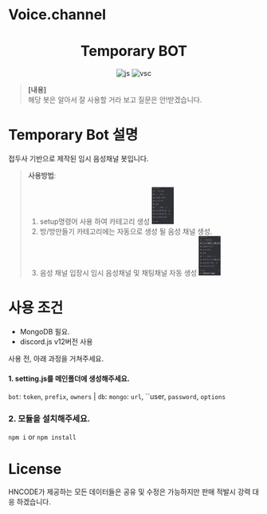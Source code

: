 ﻿# Voice.channel
<h1 align="center">Temporary BOT</h1>
<p align="center">
<img src="https://aleen42.github.io/badges/src/javascript.svg" alt="js"/>
<img src="https://aleen42.github.io/badges/src/visual_studio_code.svg" alt="vsc"/>
</p>

> **[내용]**<br/>
> 해당 봇은 알아서 잘 사용할 거라 보고 질문은 안!받겠습니다.<br/>

# Temporary Bot 설명
접두사 기반으로 제작된 임시 음성채널 봇입니다.


> **사용방법**:<br/>
> 1. setup명령어 사용 하여 카테고리 생성
> <img src="https://github.com/HNCODE/Voice.channel/blob/main/asset/.github/1.PNG?raw=true" width="10%" alt="command1"><br/>
> 2. 방/방만들기 카테고리에는 자동으로 생성 될 음성 채널 생성.
> 3. 음성 채널 입장시 임시 음성채널 및 채팅채널 자동 생성
> <img src="https://github.com/HNCODE/Voice.channel/blob/main/asset/.github/2.PNG?raw=true" width="10%" alt="command2"><br/>

# 사용 조건
* MongoDB 필요.
* discord.js v12버전 사용

사용 전, 아래 과정을 거쳐주세요.
#### 1. setting.js를 메인폴더에 생성해주세요.
`bot`: `token`, `prefix`, `owners` | 
`db`: `mongo`: `url`, ``user, `password`, `options`

### 2. 모듈을 설치해주세요.
`npm i` or `npm install`

# License
HNCODE가 제공하는 모든 데이터들은 공유 및 수정은 가능하지만 판매 적발시 강력 대응 하겠습니다.
